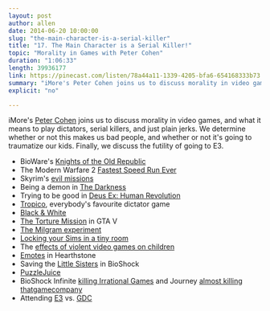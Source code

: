 ```yaml
---
layout: post
author: allen
date: 2014-06-20 10:00:00
slug: "the-main-character-is-a-serial-killer"
title: "17. The Main Character is a Serial Killer!"
topic: "Morality in Games with Peter Cohen"
duration: "1:06:33"
length: 39936177
link: https://pinecast.com/listen/78a44a11-1339-4205-bfa6-654168333b73.mp3?source=rss&amp;aid=4a47ffbd-308c-42e0-bbf2-ebd444220b51.mp3
summary: "iMore's Peter Cohen joins us to discuss morality in video games, and what it means to play dictators, serial killers, and just plain jerks. We determine whether or not this makes us bad people, and whether or not it's going to traumatize our kids. Finally, we discuss the futility of going to E3."
explicit: "no"

---
```


iMore's [Peter Cohen](https://twitter.com/flargh) joins us to discuss morality in video games, and what it means to play dictators, serial killers, and just plain jerks. We determine whether or not this makes us bad people, and whether or not it's going to traumatize our kids. Finally, we discuss the futility of going to E3.

- BioWare's [Knights of the Old Republic](http://en.wikipedia.org/wiki/Star_Wars:_Knights_of_the_Old_Republic)
- The Modern Warfare 2 [Fastest Speed Run Ever](https://www.youtube.com/watch?v=DYFM8aS_FJE)
- Skyrim's [evil missions][1]
- Being a demon in [The Darkness][2]
- Trying to be good in [Deus Ex: Human Revolution][3]
- [Tropico](http://www.worldoftropico.com/us/), everybody's favourite dictator game
- [Black & White][4]
- [The Torture Mission](http://gta.wikia.com/By_the_Book) in GTA V
- [The Milgram experiment](http://en.wikipedia.org/wiki/Milgram_experiment)
- [Locking your Sims in a tiny room](http://everything2.com/title/Torturing+your+Sims)
- The [effects of violent video games on children](http://en.wikipedia.org/wiki/Video_game_controversies)
- [Emotes](http://hearthstone.gamepedia.com/Emote) in Hearthstone
- Saving the [Little Sisters](http://bioshock.wikia.com/wiki/Little_Sister) in BioShock
- [PuzzleJuice](http://puzzlejuicegame.com/)
- BioShock Infinite [killing Irrational Games](http://www.polygon.com/2014/2/18/5422834/irrational-games-closing-down-ken-levine-starting-new-studio) and Journey [almost killing thatgamecompany](http://www.joystiq.com/2013/02/11/journey-bankrupted-the-studio-next-game-to-be-multiplatform-ch/)
- Attending [E3](http://www.e3expo.com/) vs. [GDC](http://www.gdconf.com/)

[1]: http://elderscrolls.wikia.com/wiki/Dark_Brotherhood_(Skyrim)
[2]: http://en.wikipedia.org/wiki/The_Darkness_(video_game)
[3]: http://en.wikipedia.org/wiki/Deus_Ex:_Human_Revolution
[4]: http://en.wikipedia.org/wiki/Black_%26_White_(video_game)


